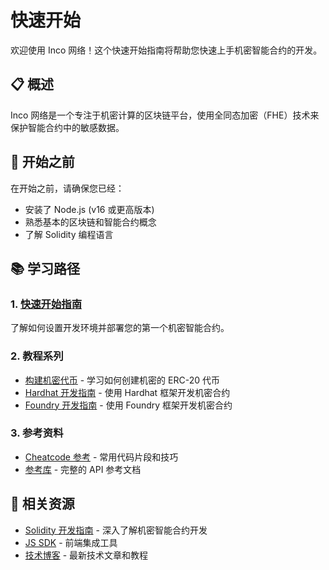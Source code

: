 # 快速开始

欢迎使用 Inco 网络！这个快速开始指南将帮助您快速上手机密智能合约的开发。

## 📋 概述

Inco 网络是一个专注于机密计算的区块链平台，使用全同态加密（FHE）技术来保护智能合约中的敏感数据。

## 🚀 开始之前

在开始之前，请确保您已经：
- 安装了 Node.js (v16 或更高版本)
- 熟悉基本的区块链和智能合约概念
- 了解 Solidity 编程语言

## 📚 学习路径

### 1. [快速开始指南](./)
了解如何设置开发环境并部署您的第一个机密智能合约。

### 2. 教程系列
- [构建机密代币](./tutorials/build-confidential-token) - 学习如何创建机密的 ERC-20 代币
- [Hardhat 开发指南](./tutorials/hardhat-guide/set-up-environment-for-hardhat) - 使用 Hardhat 框架开发机密合约
- [Foundry 开发指南](./tutorials/Foundry-guide/setup) - 使用 Foundry 框架开发机密合约

### 3. 参考资料
- [Cheatcode 参考](./reference/cheatcode-reference) - 常用代码片段和技巧
- [参考库](./reference/reference-library) - 完整的 API 参考文档

## 🔗 相关资源

- [Solidity 开发指南](../solidity/) - 深入了解机密智能合约开发
- [JS SDK](../js-sdk/) - 前端集成工具
- [技术博客](/blog/) - 最新技术文章和教程